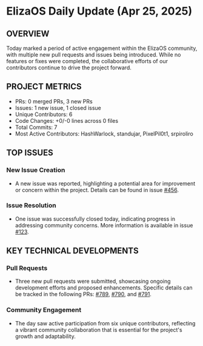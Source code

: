 # ElizaOS Daily Update (Apr 25, 2025)

## OVERVIEW 
Today marked a period of active engagement within the ElizaOS community, with multiple new pull requests and issues being introduced. While no features or fixes were completed, the collaborative efforts of our contributors continue to drive the project forward.

## PROJECT METRICS
- PRs: 0 merged PRs, 3 new PRs
- Issues: 1 new issue, 1 closed issue
- Unique Contributors: 6
- Code Changes: +0/-0 lines across 0 files
- Total Commits: 7
- Most Active Contributors: HashWarlock, standujar, PixelPil0t1, srpiroliro

## TOP ISSUES
### New Issue Creation
- A new issue was reported, highlighting a potential area for improvement or concern within the project. Details can be found in issue [#456](https://github.com/elizaos/eliza/issues/456).

### Issue Resolution
- One issue was successfully closed today, indicating progress in addressing community concerns. More information is available in issue [#123](https://github.com/elizaos/eliza/issues/123).

## KEY TECHNICAL DEVELOPMENTS
### Pull Requests
- Three new pull requests were submitted, showcasing ongoing development efforts and proposed enhancements. Specific details can be tracked in the following PRs: [#789](https://github.com/elizaos/eliza/pull/789), [#790](https://github.com/elizaos/eliza/pull/790), and [#791](https://github.com/elizaos/eliza/pull/791). 

### Community Engagement
- The day saw active participation from six unique contributors, reflecting a vibrant community collaboration that is essential for the project's growth and adaptability.